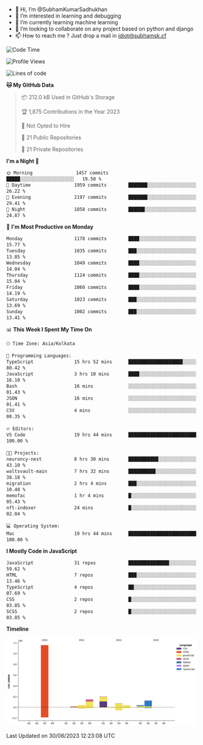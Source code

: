 - 👋 Hi, I’m @SubhamKumarSadhukhan
- 👀 I’m interested in learning and debugging
- 🌱 I’m currently learning machine learning
- 💞️ I’m looking to collaborate on any project based on python and django
- 📫 How to reach me ?
      Just drop a mail in idiot@subhamsk.cf

<!---
SubhamKumarSadhukhan/SubhamKumarSadhukhan is a ✨ special ✨ repository because its `README.md` (this file) appears on your GitHub profile.
You can click the Preview link to take a look at your changes.
--->


<!--START_SECTION:waka-->
![Code Time](http://img.shields.io/badge/Code%20Time-1%2C270%20hrs%203%20mins-blue)

![Profile Views](http://img.shields.io/badge/Profile%20Views-7-blue)

![Lines of code](https://img.shields.io/badge/From%20Hello%20World%20I%27ve%20Written-1.8%20million%20lines%20of%20code-blue)

**🐱 My GitHub Data** 

> 📦 212.0 kB Used in GitHub's Storage 
 > 
> 🏆 1,875 Contributions in the Year 2023
 > 
> 🚫 Not Opted to Hire
 > 
> 📜 21 Public Repositories 
 > 
> 🔑 21 Private Repositories 
 > 
**I'm a Night 🦉** 

```text
🌞 Morning                1457 commits        █████░░░░░░░░░░░░░░░░░░░░   19.50 % 
🌆 Daytime                1959 commits        ███████░░░░░░░░░░░░░░░░░░   26.22 % 
🌃 Evening                2197 commits        ███████░░░░░░░░░░░░░░░░░░   29.41 % 
🌙 Night                  1858 commits        ██████░░░░░░░░░░░░░░░░░░░   24.87 % 
```
📅 **I'm Most Productive on Monday** 

```text
Monday                   1178 commits        ████░░░░░░░░░░░░░░░░░░░░░   15.77 % 
Tuesday                  1035 commits        ███░░░░░░░░░░░░░░░░░░░░░░   13.85 % 
Wednesday                1049 commits        ████░░░░░░░░░░░░░░░░░░░░░   14.04 % 
Thursday                 1124 commits        ████░░░░░░░░░░░░░░░░░░░░░   15.04 % 
Friday                   1060 commits        ████░░░░░░░░░░░░░░░░░░░░░   14.19 % 
Saturday                 1023 commits        ███░░░░░░░░░░░░░░░░░░░░░░   13.69 % 
Sunday                   1002 commits        ███░░░░░░░░░░░░░░░░░░░░░░   13.41 % 
```


📊 **This Week I Spent My Time On** 

```text
🕑︎ Time Zone: Asia/Kolkata

💬 Programming Languages: 
TypeScript               15 hrs 52 mins      ████████████████████░░░░░   80.42 % 
JavaScript               3 hrs 10 mins       ████░░░░░░░░░░░░░░░░░░░░░   16.10 % 
Bash                     16 mins             ░░░░░░░░░░░░░░░░░░░░░░░░░   01.43 % 
JSON                     16 mins             ░░░░░░░░░░░░░░░░░░░░░░░░░   01.41 % 
CSV                      4 mins              ░░░░░░░░░░░░░░░░░░░░░░░░░   00.35 % 

🔥 Editors: 
VS Code                  19 hrs 44 mins      █████████████████████████   100.00 % 

🐱‍💻 Projects: 
neuroncy-nest            8 hrs 30 mins       ███████████░░░░░░░░░░░░░░   43.10 % 
waltsvault-main          7 hrs 32 mins       ██████████░░░░░░░░░░░░░░░   38.18 % 
migration                2 hrs 4 mins        ███░░░░░░░░░░░░░░░░░░░░░░   10.48 % 
memofac                  1 hr 4 mins         █░░░░░░░░░░░░░░░░░░░░░░░░   05.43 % 
nft-indexer              24 mins             █░░░░░░░░░░░░░░░░░░░░░░░░   02.04 % 

💻 Operating System: 
Mac                      19 hrs 44 mins      █████████████████████████   100.00 % 
```

**I Mostly Code in JavaScript** 

```text
JavaScript               31 repos            ███████████████░░░░░░░░░░   59.62 % 
HTML                     7 repos             ███░░░░░░░░░░░░░░░░░░░░░░   13.46 % 
TypeScript               4 repos             ██░░░░░░░░░░░░░░░░░░░░░░░   07.69 % 
CSS                      2 repos             █░░░░░░░░░░░░░░░░░░░░░░░░   03.85 % 
SCSS                     2 repos             █░░░░░░░░░░░░░░░░░░░░░░░░   03.85 % 
```



**Timeline**

![Lines of Code chart](https://raw.githubusercontent.com/SubhamKumarSadhukhan/SubhamKumarSadhukhan/main/assets/bar_graph.png)


 Last Updated on 30/06/2023 12:23:08 UTC
<!--END_SECTION:waka-->
